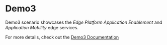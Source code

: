 # Demo3
Demo3 scenario showcases the _Edge Platform Application Enablement_ and _Application Mobility_ edge services.

For more details, check out the [Demo3 Documentation](https://interdigitalinc.github.io/AdvantEDGE/docs/usage/usage-demo3/)

